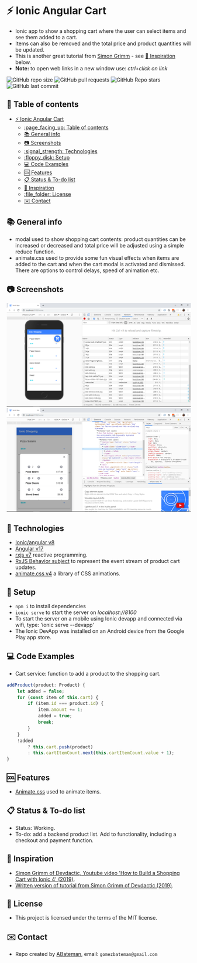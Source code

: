# :zap: Ionic Angular Cart

* Ionic app to show a shopping cart where the user can select items and see them added to a cart.
* Items can also be removed and the total price and product quantities will be updated.
* This is another great tutorial from [Simon Grimm](https://www.youtube.com/channel/UCZZPgUIorPao48a1tBYSDgg) - see [:clap: Inspiration](#clap-inspiration) below.
* **Note:** to open web links in a new window use: _ctrl+click on link_

![GitHub repo size](https://img.shields.io/github/repo-size/AndrewJBateman/ionic-angular-cart?style=plastic)
![GitHub pull requests](https://img.shields.io/github/issues-pr/AndrewJBateman/ionic-angular-cart?style=plastic)
![GitHub Repo stars](https://img.shields.io/github/stars/AndrewJBateman/ionic-angular-cart?style=plastic)
![GitHub last commit](https://img.shields.io/github/last-commit/AndrewJBateman/ionic-angular-cart?style=plastic)

## :page_facing_up: Table of contents

* [:zap: Ionic Angular Cart](#zap-ionic-angular-cart)
	* [:page\_facing\_up: Table of contents](#page_facing_up-table-of-contents)
	* [:books: General info](#books-general-info)
	* [:camera: Screenshots](#camera-screenshots)
	* [:signal\_strength: Technologies](#signal_strength-technologies)
	* [:floppy\_disk: Setup](#floppy_disk-setup)
	* [:computer: Code Examples](#computer-code-examples)
	* [:cool: Features](#cool-features)
	* [:clipboard: Status \& To-do list](#clipboard-status--to-do-list)
	* [:clap: Inspiration](#clap-inspiration)
	* [:file\_folder: License](#file_folder-license)
	* [:envelope: Contact](#envelope-contact)

## :books: General info

* modal used to show shopping cart contents: product quantities can be increased or decreased and total price will be adjusted using a simple reduce function.
* animate.css used to provide some fun visual effects when items are added to the cart and when the cart modal is activated and dismissed. There are options to control delays, speed of animation etc.

## :camera: Screenshots

![screenshot](./img/main-screen.png)
![screenshot](./img/cart.png)

## :signal_strength: Technologies

* [Ionic/angular v8](https://ionicframework.com/)
* [Angular v17](https://angular.io/)
* [rxjs v7](https://angular.io/guide/rx-library) reactive programming.
* [RxJS Behavior subject](http://reactivex.io/rxjs/manual/overview.html#behaviorsubject) to represent the event stream of product cart updates.
* [animate.css v4](https://github.com/daneden/animate.css/) a library of CSS animations.

## :floppy_disk: Setup

* `npm i` to install dependencies
* `ionic serve` to start the server on _localhost://8100_
* To start the server on a mobile using Ionic devapp and connected via wifi, type: 'ionic serve --devapp'
* The Ionic DevApp was installed on an Android device from the Google Play app store.

## :computer: Code Examples

* Cart service: function to add a product to the shopping cart.

```typescript
addProduct(product: Product) {
	let added = false;
	for (const item of this.cart) {
		if (item.id === product.id) {
			item.amount += 1;
			added = true;
			break;
		}
	}
	!added
		? this.cart.push(product)
		: this.cartItemCount.next(this.cartItemCount.value + 1);
}
```

## :cool: Features

* [Animate.css](https://github.com/daneden/animate.css) used to animate items.

## :clipboard: Status & To-do list

* Status: Working.
* To-do: add a backend product list. Add to functionality, including a checkout and payment function.

## :clap: Inspiration

* [Simon Grimm of Devdactic, Youtube video 'How to Build a Shopping Cart with Ionic 4' (2019)](https://www.youtube.com/watch?v=ZFfVMBhJzVU).
* [Written version of tutorial from Simon Grimm of Devdactic (2019)](https://devdactic.com/shopping-cart-ionic-4/).

## :file_folder: License

* This project is licensed under the terms of the MIT license.

## :envelope: Contact

* Repo created by [ABateman](https://github.com/AndrewJBateman), email: `gomezbateman@gmail.com`
